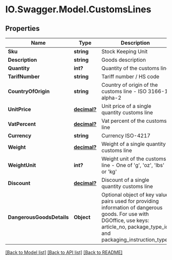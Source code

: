 # IO.Swagger.Model.CustomsLines
## Properties

Name | Type | Description | Notes
------------ | ------------- | ------------- | -------------
**Sku** | **string** | Stock Keeping Unit | [optional] 
**Description** | **string** | Goods description | [optional] 
**Quantity** | **int?** | Quantity of the customs line | [optional] 
**TarifNumber** | **string** | Tariff number / HS code | [optional] 
**CountryOfOrigin** | **string** | Country of origin of the customs line - ISO 3166-1 alpha-2 | [optional] 
**UnitPrice** | [**decimal?**](BigDecimal.md) | Unit price of a single quantity customs line | [optional] 
**VatPercent** | [**decimal?**](BigDecimal.md) | Vat percent of the customs line | [optional] 
**Currency** | **string** | Currency ISO-4217 | [optional] 
**Weight** | [**decimal?**](BigDecimal.md) | Weight of a single quantity customs line | [optional] 
**WeightUnit** | **int?** | Weight unit of the customs line - One of &#x27;g&#x27;, &#x27;oz&#x27;, &#x27;lbs&#x27; or &#x27;kg&#x27; | [optional] 
**Discount** | [**decimal?**](BigDecimal.md) | Discount of a single quantity customs line | [optional] 
**DangerousGoodsDetails** | **Object** | Optional object of key value pairs used for providing information of dangerous goods. For use with DGOffice, use keys: article_no, package_type_id and packaging_instruction_type. | [optional] 

[[Back to Model list]](../README.md#documentation-for-models) [[Back to API list]](../README.md#documentation-for-api-endpoints) [[Back to README]](../README.md)

